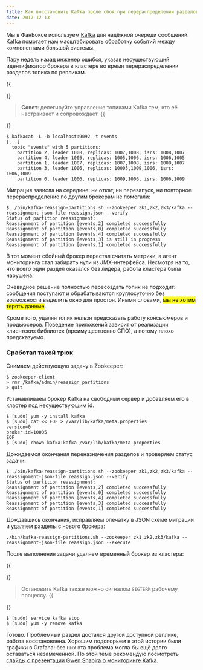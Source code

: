 ```yaml
---
title: Как восстановить Kafka после сбоя при перераспределении разделов
date: 2017-12-13
---
```


Мы в ФанБоксе используем [Kafka](https://kafka.apache.org) для надёжной очереди сообщений. Kafka помогает нам масштабировать обработку событий между компонентами большой системы. 

Пару недель назад инженер ошибся, указав несуществующий идентификатор брокера в кластере во время перераспределении разделов топика по репликам.

{{<aside>}}
> **Совет**: делегируйте управление топиками Kafka тем, кто её настраивает и сопровождает.
{{</aside>}}

```
$ kafkacat -L -b localhost:9092 -t events
[...]
  topic "events" with 5 partitions:
    partition 2, leader 1008, replicas: 1007,1008, isrs: 1008,1007
    partition 4, leader 1005, replicas: 1005,1006, isrs: 1006,1005
    partition 1, leader 1007, replicas: 1007,1008, isrs: 1008,1007
    partition 3, leader 1006, replicas: 10005,1009,1006, isrs: 1006,1009
    partition 0, leader 1006, replicas: 1009,1006, isrs: 1006,1009
```

Миграция зависла на середине: ни откат, ни перезапуск, ни
повторное перераспределение по другим брокерам не помогали:

```
$ ./bin/kafka-reassign-partitions.sh --zookeeper zk1,zk2,zk3/kafka --reassignment-json-file reassign.json --verify
Status of partition reassignment:
Reassignment of partition [events,2] completed successfully
Reassignment of partition [events,0] completed successfully
Reassignment of partition [events,4] completed successfully
Reassignment of partition [events,3] is still in progress
Reassignment of partition [events,1] completed successfully
```

В тот момент сбойный брокер перестал считать метрики, а агент мониторинга стал
забирать нули из JMX-интерфейса. Несмотря на то, что всего один раздел оказался
без лидера, работа кластера была нарушена.

Очевидное решение полностью пересоздать топик не подходит: сообщения поступают и 
обрабатываются круглосуточно без возможности выделить окно для простоя. 
Иными словами, <mark>мы не хотим терять данные</mark>.

Кроме того, удаляя топик нельзя предсказать работу 
консьюмеров и продьюсеров. Поведение приложений зависит от реализации 
клиентских библиотек (преимущественно СПО), а потому плохо предсказуемо.

### Сработал такой трюк

Снимаем действующую задачу в Zookeeper:

```
$ zookeeper-client
> rmr /kafka/admin/reassign_partitions
> quit
```

Устанавливаем брокер Kafka на свободный сервер и добавляем его в кластер под несуществующим id.

```
$ [sudo] yum -y install kafka
$ [sudo] cat << EOF > /var/lib/kafka/meta.properties
version=0
broker.id=10005
EOF
$ [sudo] chown kafka:kafka /var/lib/kafka/meta.properties
```

Дожидаемся окончания переназначения разделов и проверяем статус задачи:

```
$ ./bin/kafka-reassign-partitions.sh --zookeeper zk1,zk2,zk3/kafka --reassignment-json-file reassign.json --verify
Status of partition reassignment:
Reassignment of partition [events,2] completed successfully
Reassignment of partition [events,0] completed successfully
Reassignment of partition [events,4] completed successfully
Reassignment of partition [events,3] completed successfully
Reassignment of partition [events,1] completed successfully
```

Дождавшись окончания, исправляем опечатку в JSON схеме миграции и удаляем
разделы с нового брокера:

```
./bin/kafka-reassign-partitions.sh --zookeeper zk1,zk2,zk3/kafka --reassignment-json-file reassign.json --execute
```

После выполнения задачи удаляем временный брокер из кластера:

{{<aside>}}
> Остановить Kafka также можно сигналом `SIGTERM` рабочему процессу.
{{</aside>}}

```
$ [sudo] service kafka stop
$ [sudo] yum -y remove kafka
```

Готово. Проблемный раздел достался другой доступной реплике, работа
восстановлена. Хорошим подспорьем в этой истории были графики в Grafana: без
них эта проблема могла бы ещё долго оставаться незамеченной. По этой теме
рекомендую посмотреть [слайды с презентации Gwen Shapira о мониторинге Kafka](https://www.slideshare.net/ConfluentInc/metrics-are-not-enough-monitoring-apache-kafka-and-streaming-applications).
